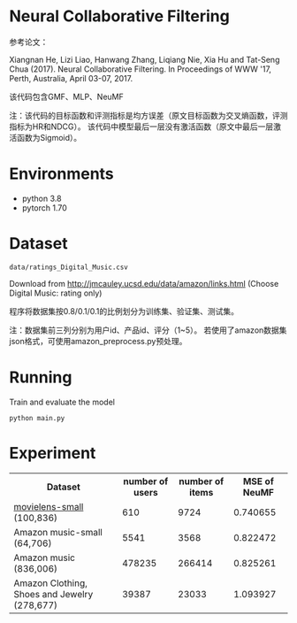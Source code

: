 
# Neural Collaborative Filtering

参考论文：

Xiangnan He, Lizi Liao, Hanwang Zhang, Liqiang Nie, Xia Hu and Tat-Seng Chua (2017). Neural Collaborative Filtering. In Proceedings of WWW '17, Perth, Australia, April 03-07, 2017.

该代码包含GMF、MLP、NeuMF

注：该代码的目标函数和评测指标是均方误差（原文目标函数为交叉熵函数，评测指标为HR和NDCG）。
该代码中模型最后一层没有激活函数（原文中最后一层激活函数为Sigmoid）。

# Environments
+ python 3.8
+ pytorch 1.70

# Dataset

`data/ratings_Digital_Music.csv`

Download from http://jmcauley.ucsd.edu/data/amazon/links.html (Choose Digital Music: rating only)

程序将数据集按0.8/0.1/0.1的比例划分为训练集、验证集、测试集。

注：数据集前三列分别为用户id、产品id、评分（1~5）。
若使用了amazon数据集json格式，可使用amazon_preprocess.py预处理。

# Running
Train and evaluate the model
```
python main.py
```

# Experiment
<table align="center">
    <tr>
        <th>Dataset</th>
        <th>number of users</th>
        <th>number of items</th>
        <th>MSE of NeuMF</th>
    </tr>
    <tr>
        <td><a href="http://files.grouplens.org/datasets/movielens/ml-latest-small.zip">movielens-small</a> (100,836)</td>
        <td>610</td>
        <td>9724</td>
        <td>0.740655</td>
    </tr>
    <tr>
        <td>Amazon music-small (64,706)</td>
        <td>5541</td>
        <td>3568</td>
        <td>0.822472</td>
    </tr>
    <tr>
        <td>Amazon music (836,006)</td>
        <td>478235</td>
        <td>266414</td>
        <td>0.825261</td>
    </tr>
    <tr>
        <td>Amazon Clothing, Shoes and Jewelry (278,677)</td>
        <td>39387</td>
        <td>23033</td>
        <td>1.093927</td>
    </tr>
</table>

